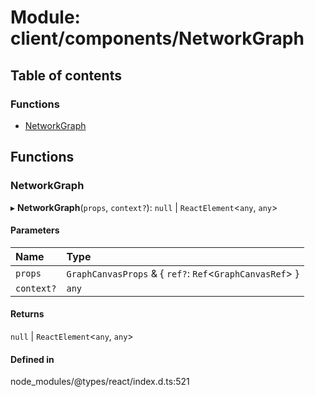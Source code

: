 # Module: client/components/NetworkGraph

## Table of contents

### Functions

- [NetworkGraph](../wiki/client.components.NetworkGraph#networkgraph)

## Functions

### NetworkGraph

▸ **NetworkGraph**(`props`, `context?`): ``null`` \| `ReactElement`<`any`, `any`\>

#### Parameters

| Name | Type |
| :------ | :------ |
| `props` | `GraphCanvasProps` & { `ref?`: `Ref`<`GraphCanvasRef`\>  } |
| `context?` | `any` |

#### Returns

``null`` \| `ReactElement`<`any`, `any`\>

#### Defined in

node_modules/@types/react/index.d.ts:521
